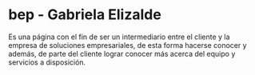 # bep - Gabriela Elizalde
Es una página con el fin de ser un intermediario entre el cliente y la empresa de soluciones empresariales, de esta forma hacerse conocer y además, de parte del cliente lograr conocer más acerca del equipo y servicios a disposición.
